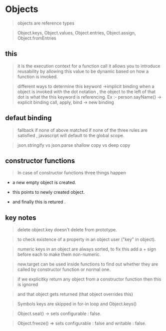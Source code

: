# Objects

> objects are reference types

> Object.keys, Object.values, Object.entries, Object.assign, Object.fromEntries

## this

> it is the execution context for a function call
> it allows you to introduce reusability by allowing this value to be dynamic based on how a
> function is invoked.

> different ways to determine this keyword
> ->implicit binding
> when a object is invoked with the dot notation , the object to the left of that dot
> is what the this keyword is referencing. Ex :- person.sayName()
> -> explicit binding
> call, apply, bind
> -> new binding

## defaut binding

> fallback if none of above matched
> if none of the three rules are satisfied , javascript will default to the global scope.

> json.stringify vs json.parse
> shallow copy vs deep copy

## constructor functions

> In case of constructor functions three things happen

- a new empty object is created.

- this points to newly created object.

- and finally this is retured .

## key notes

> delete object.key doesn't delete from prototype.

> to check existence of a property in an object user ("key" in object).

> numeric keys in an object are always sorted, to fix this add a + sign before each to make them non-numeric.

> new.target can be used inside functions to find out whether they are called by constructor function or normal one.

> if we explicitky return any object from a constructor function then this is ignored

> and that object gets returned (that object overrides this)

> Symbols keys are skipped in for-in loop and Object.keys()

> Object.seal() -> sets configurable : false.

> Object.freeze() => sets configurable : false and writable : false.
